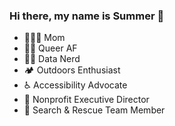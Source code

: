 ### Hi there, my name is Summer 👋
<ul>
  <li>👩‍👩‍👦 Mom</li>
  <li>🏳️‍🌈 Queer AF</li>
  <li>👩‍💻 Data Nerd</li>
  <li>🏕️ Outdoors Enthusiast</li>
  <li> ♿ Accessibility Advocate </li>
  <li>💼 Nonprofit Executive Director</li> 
  <li>🥾 Search & Rescue Team Member</li>
  </ul>
